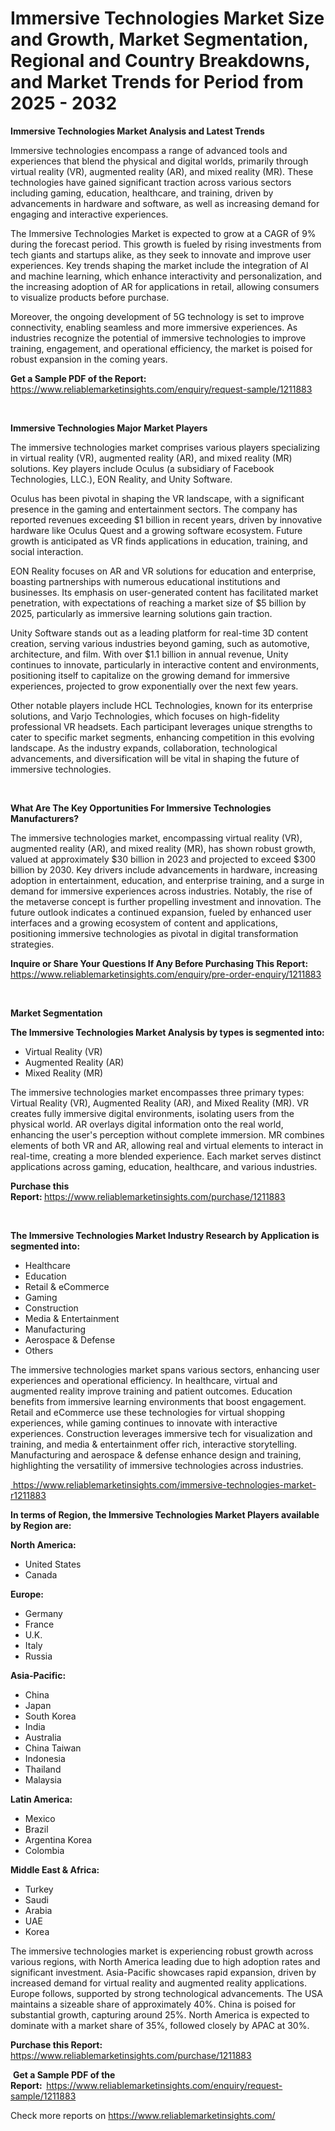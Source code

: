 <p><h1>Immersive Technologies Market Size and Growth, Market Segmentation, Regional and Country Breakdowns, and Market Trends for Period from 2025 -  2032</h1></p><p><strong>Immersive Technologies Market Analysis and Latest Trends</strong></p>
<p><p>Immersive technologies encompass a range of advanced tools and experiences that blend the physical and digital worlds, primarily through virtual reality (VR), augmented reality (AR), and mixed reality (MR). These technologies have gained significant traction across various sectors including gaming, education, healthcare, and training, driven by advancements in hardware and software, as well as increasing demand for engaging and interactive experiences.</p><p>The Immersive Technologies Market is expected to grow at a CAGR of 9% during the forecast period. This growth is fueled by rising investments from tech giants and startups alike, as they seek to innovate and improve user experiences. Key trends shaping the market include the integration of AI and machine learning, which enhance interactivity and personalization, and the increasing adoption of AR for applications in retail, allowing consumers to visualize products before purchase.</p><p>Moreover, the ongoing development of 5G technology is set to improve connectivity, enabling seamless and more immersive experiences. As industries recognize the potential of immersive technologies to improve training, engagement, and operational efficiency, the market is poised for robust expansion in the coming years.</p></p>
<p><strong>Get a Sample PDF of the Report:&nbsp;</strong> <a href="https://www.reliablemarketinsights.com/enquiry/request-sample/1211883?utm_campaign=3320&utm_medium=2&utm_source=Github&utm_content=ia&utm_term=24032025&utm_id=immersive-technologies">https://www.reliablemarketinsights.com/enquiry/request-sample/1211883</a></p>
<p>&nbsp;</p>
<p><strong>Immersive Technologies Major Market Players</strong></p>
<p><p>The immersive technologies market comprises various players specializing in virtual reality (VR), augmented reality (AR), and mixed reality (MR) solutions. Key players include Oculus (a subsidiary of Facebook Technologies, LLC.), EON Reality, and Unity Software.</p><p>Oculus has been pivotal in shaping the VR landscape, with a significant presence in the gaming and entertainment sectors. The company has reported revenues exceeding $1 billion in recent years, driven by innovative hardware like Oculus Quest and a growing software ecosystem. Future growth is anticipated as VR finds applications in education, training, and social interaction.</p><p>EON Reality focuses on AR and VR solutions for education and enterprise, boasting partnerships with numerous educational institutions and businesses. Its emphasis on user-generated content has facilitated market penetration, with expectations of reaching a market size of $5 billion by 2025, particularly as immersive learning solutions gain traction.</p><p>Unity Software stands out as a leading platform for real-time 3D content creation, serving various industries beyond gaming, such as automotive, architecture, and film. With over $1.1 billion in annual revenue, Unity continues to innovate, particularly in interactive content and environments, positioning itself to capitalize on the growing demand for immersive experiences, projected to grow exponentially over the next few years.</p><p>Other notable players include HCL Technologies, known for its enterprise solutions, and Varjo Technologies, which focuses on high-fidelity professional VR headsets. Each participant leverages unique strengths to cater to specific market segments, enhancing competition in this evolving landscape. As the industry expands, collaboration, technological advancements, and diversification will be vital in shaping the future of immersive technologies.</p></p>
<p>&nbsp;</p>
<p><strong>What Are The Key Opportunities For Immersive Technologies Manufacturers?</strong></p>
<p><p>The immersive technologies market, encompassing virtual reality (VR), augmented reality (AR), and mixed reality (MR), has shown robust growth, valued at approximately $30 billion in 2023 and projected to exceed $300 billion by 2030. Key drivers include advancements in hardware, increasing adoption in entertainment, education, and enterprise training, and a surge in demand for immersive experiences across industries. Notably, the rise of the metaverse concept is further propelling investment and innovation. The future outlook indicates a continued expansion, fueled by enhanced user interfaces and a growing ecosystem of content and applications, positioning immersive technologies as pivotal in digital transformation strategies.</p></p>
<p><strong>Inquire or Share Your Questions If Any Before Purchasing This Report:</strong> <a href="https://www.reliablemarketinsights.com/enquiry/pre-order-enquiry/1211883?utm_campaign=3320&utm_medium=2&utm_source=Github&utm_content=ia&utm_term=24032025&utm_id=immersive-technologies">https://www.reliablemarketinsights.com/enquiry/pre-order-enquiry/1211883</a></p>
<p>&nbsp;</p>
<p><strong>Market Segmentation</strong></p>
<p><strong>The Immersive Technologies Market Analysis by types is segmented into:</strong></p>
<p><ul><li>Virtual Reality (VR)</li><li>Augmented Reality (AR)</li><li>Mixed Reality (MR)</li></ul></p>
<p><p>The immersive technologies market encompasses three primary types: Virtual Reality (VR), Augmented Reality (AR), and Mixed Reality (MR). VR creates fully immersive digital environments, isolating users from the physical world. AR overlays digital information onto the real world, enhancing the user's perception without complete immersion. MR combines elements of both VR and AR, allowing real and virtual elements to interact in real-time, creating a more blended experience. Each market serves distinct applications across gaming, education, healthcare, and various industries.</p></p>
<p><strong>Purchase this Report:&nbsp;</strong><a href="https://www.reliablemarketinsights.com/purchase/1211883?utm_campaign=3320&utm_medium=2&utm_source=Github&utm_content=ia&utm_term=24032025&utm_id=immersive-technologies">https://www.reliablemarketinsights.com/purchase/1211883</a></p>
<p>&nbsp;</p>
<p><strong>The Immersive Technologies Market Industry Research by Application is segmented into:</strong></p>
<p><ul><li>Healthcare</li><li>Education</li><li>Retail & eCommerce</li><li>Gaming</li><li>Construction</li><li>Media & Entertainment</li><li>Manufacturing</li><li>Aerospace & Defense</li><li>Others</li></ul></p>
<p><p>The immersive technologies market spans various sectors, enhancing user experiences and operational efficiency. In healthcare, virtual and augmented reality improve training and patient outcomes. Education benefits from immersive learning environments that boost engagement. Retail and eCommerce use these technologies for virtual shopping experiences, while gaming continues to innovate with interactive experiences. Construction leverages immersive tech for visualization and training, and media & entertainment offer rich, interactive storytelling. Manufacturing and aerospace & defense enhance design and training, highlighting the versatility of immersive technologies across industries.</p></p>
<p><a href="https://www.reliablemarketinsights.com/immersive-technologies-market-r1211883?utm_campaign=3320&utm_medium=2&utm_source=Github&utm_content=ia&utm_term=24032025&utm_id=immersive-technologies">&nbsp;https://www.reliablemarketinsights.com/immersive-technologies-market-r1211883</a></p>
<p><strong>In terms of Region, the Immersive Technologies Market Players available by Region are:</strong></p>
<p>
    <p> <strong> North America: </strong>
        <ul>
            <li>United States</li>
            <li>Canada</li>
        </ul>
        </p> 
    <p> <strong> Europe: </strong>
        <ul>
            <li>Germany</li>
            <li>France</li>
            <li>U.K.</li>
            <li>Italy</li>
            <li>Russia</li>
        </ul>
        </p> 
    <p> <strong> Asia-Pacific: </strong>
        <ul>
            <li>China</li>
            <li>Japan</li>
            <li>South Korea</li>
            <li>India</li>
            <li>Australia</li>
            <li>China Taiwan</li>
            <li>Indonesia</li>
            <li>Thailand</li>
            <li>Malaysia</li>
        </ul>
        </p> 
    <p> <strong> Latin America: </strong>
        <ul>
            <li>Mexico</li>
            <li>Brazil</li>
            <li>Argentina Korea</li>
            <li>Colombia</li>
        </ul>
        </p> 
    <p> <strong> Middle East & Africa: </strong>
        <ul>
            <li>Turkey</li>
            <li>Saudi</li>
            <li>Arabia</li>
            <li>UAE</li>
            <li>Korea</li>
        </ul>
    </p>
    </p>
<p><p>The immersive technologies market is experiencing robust growth across various regions, with North America leading due to high adoption rates and significant investment. Asia-Pacific showcases rapid expansion, driven by increased demand for virtual reality and augmented reality applications. Europe follows, supported by strong technological advancements. The USA maintains a sizeable share of approximately 40%. China is poised for substantial growth, capturing around 25%. North America is expected to dominate with a market share of 35%, followed closely by APAC at 30%.</p></p>
<p><strong>Purchase this Report: </strong><a href="https://www.reliablemarketinsights.com/purchase/1211883?utm_campaign=3320&utm_medium=2&utm_source=Github&utm_content=ia&utm_term=24032025&utm_id=immersive-technologies">https://www.reliablemarketinsights.com/purchase/1211883</a></p>
<p>&nbsp;<strong>Get a Sample PDF of the Report:&nbsp;&nbsp;</strong><a href="https://www.reliablemarketinsights.com/enquiry/request-sample/1211883?utm_campaign=3320&utm_medium=2&utm_source=Github&utm_content=ia&utm_term=24032025&utm_id=immersive-technologies">https://www.reliablemarketinsights.com/enquiry/request-sample/1211883</a></p>
<p><strong></strong></p>
<p>Check more reports on <a href="https://www.reliablemarketinsights.com/?utm_campaign=3320&utm_medium=2&utm_source=Github&utm_content=ia&utm_term=24032025&utm_id=immersive-technologies">https://www.reliablemarketinsights.com/</a></p>